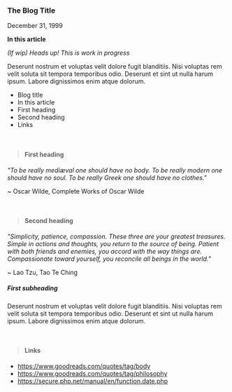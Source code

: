 ### The Blog Title

December 31, 1999

**In this article**

*(If wip) Heads up! This is work in progress*

Deserunt nostrum et voluptas velit dolore fugit blanditiis. Nisi voluptas rem velit soluta sit tempora temporibus odio. Deserunt et sint ut nulla harum ipsum. Labore dignissimos enim atque dolorum.

- Blog title
- In this article
- First heading
- Second heading
- Links

<br>

> #### First heading

*"To be really mediæval one should have no body. To be really modern one should have no soul. To be really Greek one should have no clothes."*

~ Oscar Wilde, Complete Works of Oscar Wilde

<br>

> #### Second heading

*"Simplicity, patience, compassion. These three are your greatest treasures. Simple in actions and thoughts, you return to the source of being. Patient with both friends and enemies, you accord with the way things are.
Compassionate toward yourself, you reconcile all beings in the world."*

~ Lao Tzu, Tao Te Ching

##### First subheading

Deserunt nostrum et voluptas velit dolore fugit blanditiis. Nisi voluptas rem velit soluta sit tempora temporibus odio. Deserunt et sint ut nulla harum ipsum. Labore dignissimos enim atque dolorum.

<br>

> #### Links

- https://www.goodreads.com/quotes/tag/body
- https://www.goodreads.com/quotes/tag/philosophy
- https://secure.php.net/manual/en/function.date.php
